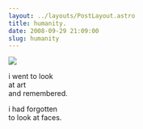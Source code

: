 ```yaml
---
layout: ../layouts/PostLayout.astro
title: humanity.
date: 2008-09-29 21:09:00
slug: humanity
---
```


[![](http://www.guggenheimlasvegas.org/images/hermitage_worksonview/12630_lv_lg.jpg)](http://www.guggenheimlasvegas.org/images/hermitage_worksonview/12630_lv_lg.jpg)  
  
  
i went to look  
at art  
and remembered.  
  
i had forgotten  
to look at faces.